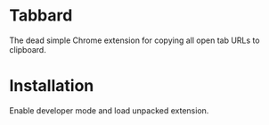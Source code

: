 # Tabbard
The dead simple Chrome extension for copying all open tab URLs to clipboard.

# Installation
Enable developer mode and load unpacked extension.
